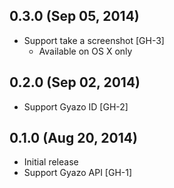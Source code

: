 0.3.0 (Sep 05, 2014)
--------------------------------------------------------------------------------

- Support take a screenshot [GH-3]
    - Available on OS X only


0.2.0 (Sep 02, 2014)
--------------------------------------------------------------------------------

- Support Gyazo ID [GH-2]


0.1.0 (Aug 20, 2014)
--------------------------------------------------------------------------------

- Initial release
- Support Gyazo API [GH-1]
